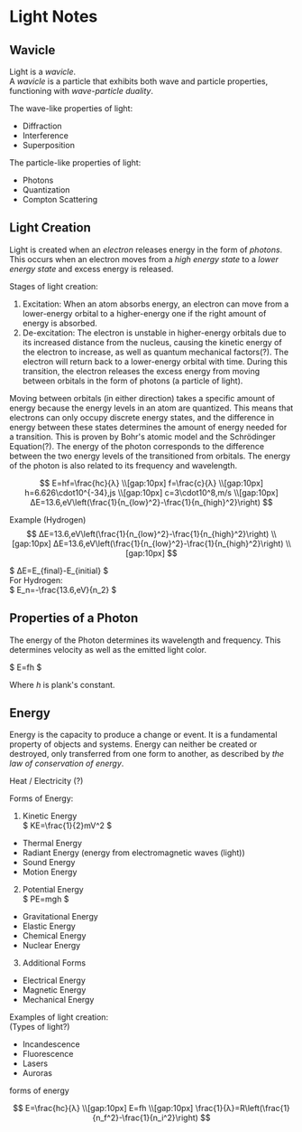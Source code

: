 
# Light Notes

## Wavicle 

Light is a *wavicle*. \
A *wavicle* is a particle that exhibits both wave and particle properties, functioning with *wave-particle duality*. 

The wave-like properties of light: 
- Diffraction 
- Interference 
- Superposition 

The particle-like properties of light: 
- Photons 
- Quantization 
- Compton Scattering 

## Light Creation 

Light is created when an *electron* releases energy in the form of *photons*. This occurs when an electron moves from a *high energy state* to a *lower energy state* and excess energy is released. 

Stages of light creation: 
1. Excitation: When an atom absorbs energy, an electron can move from a lower-energy orbital to a higher-energy one if the right amount of energy is absorbed. 
2. De-excitation: The electron is unstable in higher-energy orbitals due to its increased distance from the nucleus, causing the kinetic energy of the electron to increase, as well as quantum mechanical factors(?). The electron will return back to a lower-energy orbital with time. During this transition, the electron releases the excess energy from moving between orbitals in the form of photons (a particle of light). 

Moving between orbitals (in either direction) takes a specific amount of energy because the energy levels in an atom are quantized. This means that electrons can only occupy discrete energy states, and the difference in energy between these states determines the amount of energy needed for a transition. This is proven by Bohr's atomic model and the Schrödinger Equation(?). The energy of the photon corresponds to the difference between the two energy levels of the transitioned from orbitals. The energy of the photon is also related to its frequency and wavelength. 

$$ 
E=hf=\frac{hc}{λ} \\[gap:10px]
f=\frac{c}{λ} \\[gap:10px]
h=6.626\cdot10^{-34},js \\[gap:10px]
c=3\cdot10^8,m/s \\[gap:10px]
∆E=13.6,eV\left(\frac{1}{n_{low}^2}-\frac{1}{n_{high}^2}\right)
$$ 

Example (Hydrogen)
$$
∆E=13.6,eV\left(\frac{1}{n_{low}^2}-\frac{1}{n_{high}^2}\right) \\[gap:10px]
∆E=13.6,eV\left(\frac{1}{n_{low}^2}-\frac{1}{n_{high}^2}\right) \\[gap:10px]
$$

$ ∆E=E_{final}-E_{initial} $ \
For Hydrogen:\
$ E_n=-\frac{13.6,eV}{n_2} $


## Properties of a Photon

The energy of the Photon determines its wavelength and frequency. This determines velocity as well as the emitted light color. 

$ E=fh $

Where $h$ is plank's constant. 

## Energy 

Energy is the capacity to produce a change or event. It is a fundamental property of objects and systems. Energy can neither be created or destroyed, only transferred from one form to another, as described by *the law of conservation of energy*.

Heat / Electricity (?)

Forms of Energy:
1. Kinetic Energy \
$ KE=\frac{1}{2}mV^2 $
- Thermal Energy
- Radiant Energy (energy from electromagnetic waves (light))
- Sound Energy
- Motion Energy
2. Potential Energy \
$ PE=mgh $
- Gravitational Energy
- Elastic Energy
- Chemical Energy
- Nuclear Energy
3. Additional Forms
- Electrical Energy
- Magnetic Energy
- Mechanical Energy


Examples of light creation: \
(Types of light?)
- Incandescence
- Fluorescence
- Lasers
- Auroras

forms of energy 

$$
E=\frac{hc}{λ} \\[gap:10px]
E=fh \\[gap:10px]
\frac{1}{λ}=R\left(\frac{1}{n_f^2}-\frac{1}{n_i^2}\right)
$$
